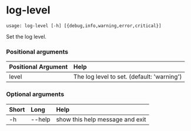 <!-- THIS PART OF THIS FILE IS AUTOGENERATED. DO NOT MODIFY IT. See scripts/generate-docs.sh -->
# log-level

```text
usage: log-level [-h] [{debug,info,warning,error,critical}]

```

Set the log level.
### Positional arguments

|Positional Argument|Help|
| :--- | :--- |
|level|The log level to set. (default: 'warning')|

### Optional arguments

|Short|Long|Help|
| :--- | :--- | :--- |
|-h|--help|show this help message and exit|

<!-- END OF AUTOGENERATED PART. Do not modify this line or the line below, they mark the end of the auto-generated part of the file. If you want to extend the documentation in a way which cannot easily be done by adding to the command help description, write below the following line. -->
<!-- ------------\>8---- ----\>8---- ----\>8------------ -->
